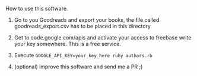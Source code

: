 How to use this software.

1. Go to you Goodreads and export your books, the file called
   goodreads_export.csv has to be placed in this directory
2. Get to code.google.com/apis and activate your access to freebase
   write your key somewhere. This is a free service.
3. Execute
   ```GOOGLE_API_KEY=your_key_here ruby authors.rb```

4. (optional) improve this software and send me a PR ;)

